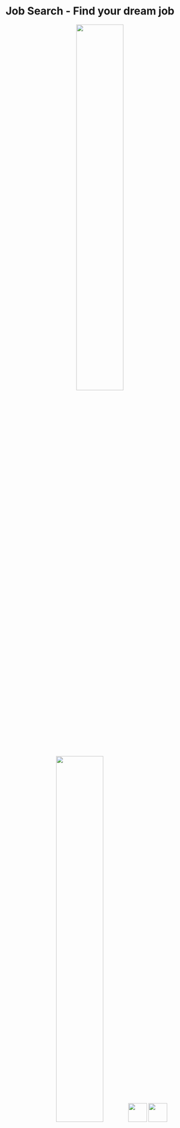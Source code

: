 # Job Search - Find your dream job
<p align="center">
  <img src="https://github.com/raghavpuri2007/JobSearch/assets/82910597/e69c3800-bb5a-4109-95fe-15346737e6a6" width="50%" />
  <img src="https://github.com/raghavpuri2007/JobSearch/assets/82910597/276a99f8-4469-402e-b664-a998120a4aca" width="50%" />
  <img src="https://github.com/raghavpuri2007/JobSearch/assets/82910597/0490b0da-4f1c-49d7-bc59-08d3605ad0b0" width="50vw" />
  <img src="https://github.com/raghavpuri2007/JobSearch/assets/82910597/76129c60-5541-4bbf-b4e9-a836625c7f1e" width="50vw" />
</p>

## 📖 Features
* Welcome Screen showcasing Popular Jobs and Nearby Jobs
* Search for Jobs functionality
* Job Details Screen listing qualifcations, responsibilities, and about-the-job description
* Apply for Job Hyperlink
 
## 📱How to run this app?
1. Clone this repository: git clone https://github.com/raghavpuri2007/JobSearch.git
2. Navigate to the project directory: cd JobSearch
3. Install dependencies: `npm install`
4. Set up environment variable: create a `.env` file in the root directory
5. Content of .env: ``RAPID_API_KEY=XXX``
6. To setup API go to [Rapid API Website](https://rapidapi.com/hub) and create an account
7. Enable [JSearch API](https://rapidapi.com/letscrape-6bRBa3QguO5/api/jsearch) and replace RAPID_API_KEY with your api key
8. Finally, you can run this app with `npm start`


